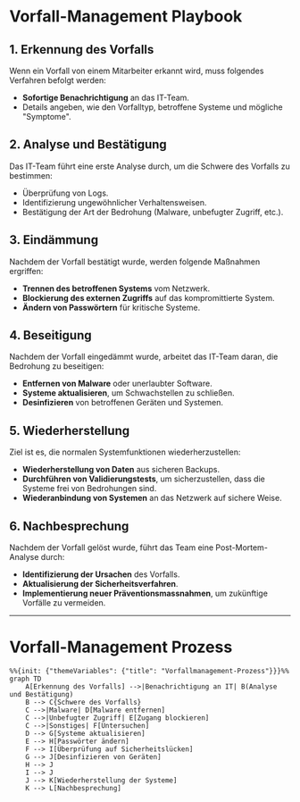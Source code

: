 # Vorfall-Management Playbook 

## 1. Erkennung des Vorfalls
Wenn ein Vorfall von einem Mitarbeiter erkannt wird, muss folgendes Verfahren befolgt werden:

- **Sofortige Benachrichtigung** an das IT-Team.
- Details angeben, wie den Vorfalltyp, betroffene Systeme und mögliche "Symptome".

## 2. Analyse und Bestätigung
Das IT-Team führt eine erste Analyse durch, um die Schwere des Vorfalls zu bestimmen:

- Überprüfung von Logs.
- Identifizierung ungewöhnlicher Verhaltensweisen.
- Bestätigung der Art der Bedrohung (Malware, unbefugter Zugriff, etc.).

## 3. Eindämmung
Nachdem der Vorfall bestätigt wurde, werden folgende Maßnahmen ergriffen:

- **Trennen des betroffenen Systems** vom Netzwerk.
- **Blockierung des externen Zugriffs** auf das kompromittierte System.
- **Ändern von Passwörtern** für kritische Systeme.

## 4. Beseitigung
Nachdem der Vorfall eingedämmt wurde, arbeitet das IT-Team daran, die Bedrohung zu beseitigen:

- **Entfernen von Malware** oder unerlaubter Software.
- **Systeme aktualisieren**, um Schwachstellen zu schließen.
- **Desinfizieren** von betroffenen Geräten und Systemen.

## 5. Wiederherstellung
Ziel ist es, die normalen Systemfunktionen wiederherzustellen:

- **Wiederherstellung von Daten** aus sicheren Backups.
- **Durchführen von Validierungstests**, um sicherzustellen, dass die Systeme frei von Bedrohungen sind.
- **Wiederanbindung von Systemen** an das Netzwerk auf sichere Weise.

## 6. Nachbesprechung
Nachdem der Vorfall gelöst wurde, führt das Team eine Post-Mortem-Analyse durch:

- **Identifizierung der Ursachen** des Vorfalls.
- **Aktualisierung der Sicherheitsverfahren**.
- **Implementierung neuer Präventionsmassnahmen**, um zukünftige Vorfälle zu vermeiden.

---



# Vorfall-Management Prozess


```mermaid
%%{init: {"themeVariables": {"title": "Vorfallmanagement-Prozess"}}}%%
graph TD
    A[Erkennung des Vorfalls] -->|Benachrichtigung an IT| B(Analyse und Bestätigung)
    B --> C{Schwere des Vorfalls}
    C -->|Malware| D[Malware entfernen]
    C -->|Unbefugter Zugriff| E[Zugang blockieren]
    C -->|Sonstiges| F[Untersuchen]
    D --> G[Systeme aktualisieren]
    E --> H[Passwörter ändern]
    F --> I[Überprüfung auf Sicherheitslücken]
    G --> J[Desinfizieren von Geräten]
    H --> J
    I --> J
    J --> K[Wiederherstellung der Systeme]
    K --> L[Nachbesprechung]
